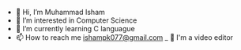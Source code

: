 - 👋 Hi, I’m Muhammad Isham
- 👀 I’m interested in Computer Science
- 🌱 I’m currently learning C languague
- 📫 How to reach me ishampk077@gmail.com
_ 🎥 I'm a video editor 
